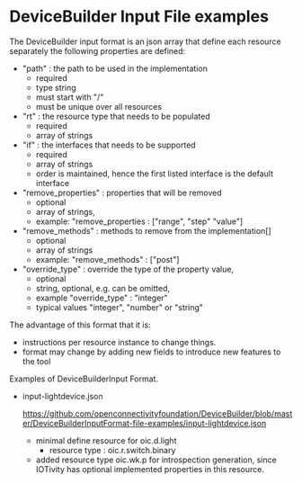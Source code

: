 # DeviceBuilder Input File examples


The DeviceBuilder input format is an json array that define each resource separately
the following properties are defined:
  -  "path" : the path to be used in the implementation
        - required
        - type string
        - must start with "/"
        - must be unique over all resources
  -  "rt"   : the resource type that needs to be populated
        - required
        - array of strings
  -  "if"   : the interfaces that needs to be supported
        - required
        - array of strings
        - order is maintained, hence the first listed interface is the default interface
  -  "remove_properties" : properties that will be removed
        - optional
        - array of strings, 
        - example: "remove_properties : ["range", "step" "value"]
  -  "remove_methods" :  methods to remove from the implementation[]
        - optional
        - array of strings
        - example: "remove_methods" : ["post"]
  -  "override_type" :  override the type of the property value,  
        - optional
        - string, optional, e.g. can be omitted,
        - example  "override_type" :  "integer" 
        - typical values "integer", "number" or "string"

The advantage of this format that it is:
- instructions per resource instance to change things.
- format may change by adding new fields to introduce new features to the tool


Examples of DeviceBuilderInput Format.


- input-lightdevice.json

    https://github.com/openconnectivityfoundation/DeviceBuilder/blob/master/DeviceBuilderInputFormat-file-examples/input-lightdevice.json
  
    - minimal define resource for oic.d.light 
        - resource type : oic.r.switch.binary
    - added resource type oic.wk.p for introspection generation, since IOTivity has optional implemented properties in this resource.
  
